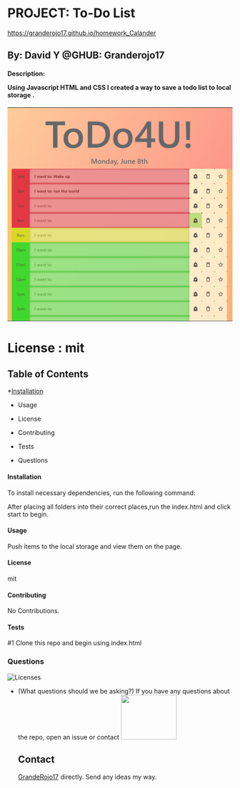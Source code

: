 # **PROJECT**: **To-Do List**

https://granderojo17.github.io/homework_Calander

## By: David Y @GHUB: Granderojo17

#### Description: <p>Using Javascript HTML and CSS I created a way to save a todo list to local storage .</p>

![Main page image](images/ku_bootCamp_HomeWorkPic_todoLIst_01.PNG)

# License : mit

<h2>Table of Contents</h2>

\*[Installation]('#installation')

- Usage

- License
- Contributing
- Tests
- Questions

<h4>Installation </h4>
To install necessary dependencies, run the following command:

After placing all folders into their correct places,run the index.html and click start to begin.

<h4>Usage</h4>

Push items to the local storage and view them on the page.

<h4>License</h4>

mit

<h4>Contributing</h4>

No Contributions.

<h4>Tests</h4>
#1 Clone this repo and begin using index.html

<h3>Questions</h3>

![Licenses](https://img.shields.io/badge/license-mit-blue.svg)

- (What questions should we be asking?)
  If you have any questions about the repo, open an issue or contact
  <img src = 'https://avatars3.githubusercontent.com/u/38540605?v=4' height = 100px width = 125px>
  ## Contact
  <!-- ![Github Profile Picture](https://avatars3.githubusercontent.com/u/38540605?v=4) -->
  [GrandeRojo17](mailto:david.yennerell@gmail.com "personal Email") directly. Send any ideas my way.
